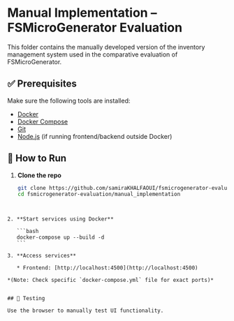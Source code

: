 # Manual Implementation – FSMicroGenerator Evaluation

This folder contains the manually developed version of the inventory management system used in the comparative evaluation of FSMicroGenerator.

## ✅ Prerequisites

Make sure the following tools are installed:

- [Docker](https://docs.docker.com/get-docker/)
- [Docker Compose](https://docs.docker.com/compose/install/)
- [Git](https://git-scm.com/)
- [Node.js](https://nodejs.org/) (if running frontend/backend outside Docker)


## 🚀 How to Run

1. **Clone the repo**
   ```bash
   git clone https://github.com/samiraKHALFAOUI/fsmicrogenerator-evaluation.git
   cd fsmicrogenerator-evaluation/manual_implementation
````


2. **Start services using Docker**

   ```bash
   docker-compose up --build -d
   ```

3. **Access services**

   * Frontend: [http://localhost:4500](http://localhost:4500)

*(Note: Check specific `docker-compose.yml` file for exact ports)*


## 🧪 Testing

Use the browser to manually test UI functionality.






